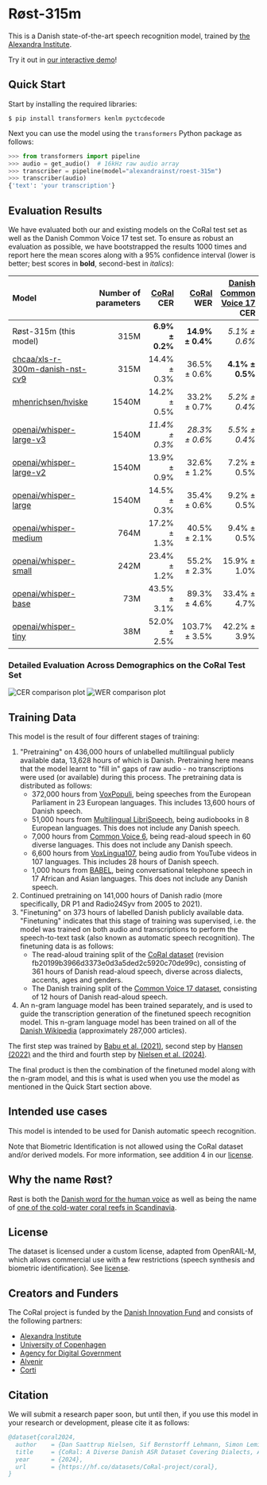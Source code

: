 # Røst-315m

This is a Danish state-of-the-art speech recognition model, trained by [the Alexandra
Institute](https://alexandra.dk/).

Try it out in [our interactive demo](https://huggingface.co/spaces/alexandrainst/roest-demo)!


## Quick Start
Start by installing the required libraries:

```shell
$ pip install transformers kenlm pyctcdecode
```

Next you can use the model using the `transformers` Python package as follows:

```python
>>> from transformers import pipeline
>>> audio = get_audio()  # 16kHz raw audio array
>>> transcriber = pipeline(model="alexandrainst/roest-315m")
>>> transcriber(audio)
{'text': 'your transcription'}
```


## Evaluation Results

We have evaluated both our and existing models on the CoRal test set as well as the
Danish Common Voice 17 test set. To ensure as robust an evaluation as possible, we have
bootstrapped the results 1000 times and report here the mean scores along with a 95%
confidence interval (lower is better; best scores in **bold**, second-best in
*italics*):

| Model | Number of parameters | [CoRal](https://huggingface.co/datasets/CoRal-project/coral/viewer/read_aloud/test) CER | [CoRal](https://huggingface.co/datasets/CoRal-project/coral/viewer/read_aloud/test) WER | [Danish Common Voice 17](https://huggingface.co/datasets/mozilla-foundation/common_voice_17_0/viewer/da/test) CER | [Danish Common Voice 17](https://huggingface.co/datasets/mozilla-foundation/common_voice_17_0/viewer/da/test) WER |
|:---|---:|---:|---:|---:|---:|
| Røst-315m (this model) | 315M | **6.9% ± 0.2%** | **14.9% ± 0.4%** | *5.1% ± 0.6%* | *13.2% ± 0.8%* |
| [chcaa/xls-r-300m-danish-nst-cv9](https://hf.co/chcaa/xls-r-300m-danish-nst-cv9) | 315M | 14.4% ± 0.3% | 36.5% ± 0.6% | **4.1% ± 0.5%** | **12.0% ± 0.8%** |
| [mhenrichsen/hviske](https://hf.co/mhenrichsen/hviske) | 1540M | 14.2% ± 0.5% | 33.2% ± 0.7% | *5.2% ± 0.4%* | 14.2% ± 0.8% |
| [openai/whisper-large-v3](https://hf.co/openai/whisper-large-v3) | 1540M | *11.4% ± 0.3%* | *28.3% ± 0.6%* | *5.5% ± 0.4%* | 14.8% ± 0.8% |
| [openai/whisper-large-v2](https://hf.co/openai/whisper-large-v2) | 1540M | 13.9% ± 0.9% | 32.6% ± 1.2% | 7.2% ± 0.5% | 18.5% ± 0.9% |
| [openai/whisper-large](https://hf.co/openai/whisper-large) | 1540M | 14.5% ± 0.3% | 35.4% ± 0.6% | 9.2% ± 0.5% | 22.9% ± 1.0% |
| [openai/whisper-medium](https://hf.co/openai/whisper-medium) | 764M | 17.2% ± 1.3% | 40.5% ± 2.1% | 9.4% ± 0.5% | 24.0% ± 1.0% |
| [openai/whisper-small](https://hf.co/openai/whisper-small) | 242M | 23.4% ± 1.2% | 55.2% ± 2.3% | 15.9% ± 1.0% | 38.9% ± 1.2% |
| [openai/whisper-base](https://hf.co/openai/whisper-base) | 73M | 43.5% ± 3.1% | 89.3% ± 4.6% | 33.4% ± 4.7% | 71.4% ± 7.0% |
| [openai/whisper-tiny](https://hf.co/openai/whisper-tiny) | 38M | 52.0% ± 2.5% | 103.7% ± 3.5% | 42.2% ± 3.9% | 83.6% ± 2.7% |


### Detailed Evaluation Across Demographics on the CoRal Test Set

![CER comparison plot](https://filedn.com/lRBwPhPxgV74tO0rDoe8SpH/coral/roest-comparison-cer-plot.png)
![WER comparison plot](https://filedn.com/lRBwPhPxgV74tO0rDoe8SpH/coral/roest-comparison-wer-plot.png)


## Training Data

This model is the result of four different stages of training:

  1. "Pretraining" on 436,000 hours of unlabelled multilingual publicly available data,
     13,628 hours of which is Danish. Pretraining here means that the model learnt to
     "fill in" gaps of raw audio - no transcriptions were used (or available) during
     this process. The pretraining data is distributed as follows:
     - 372,000 hours from [VoxPopuli](https://aclanthology.org/2021.acl-long.80/), being
       speeches from the European Parliament in 23 European languages.
       This includes 13,600 hours of Danish speech.
     - 51,000 hours from [Multilingual
       LibriSpeech](https://doi.org/10.21437/Interspeech.2020-2826), being audiobooks in
       8 European languages. This does not include any Danish speech.
     - 7,000 hours from [Common Voice 6](https://doi.org/10.48550/arXiv.1912.06670),
       being read-aloud speech in 60 diverse languages. This does not include any Danish
       speech.
     - 6,600 hours from [VoxLingua107](https://doi.org/10.1109/SLT48900.2021.9383459),
       being audio from YouTube videos in 107 languages. This includes 28 hours of
       Danish speech.
     - 1,000 hours from [BABEL](https://eprints.whiterose.ac.uk/152840/), being
       conversational telephone speech in 17 African and Asian languages. This does not
       include any Danish speech.
  2. Continued pretraining on 141,000 hours of Danish radio (more specifically, DR P1
     and Radio24Syv from 2005 to 2021).
  3. "Finetuning" on 373 hours of labelled Danish publicly available data. "Finetuning"
     indicates that this stage of training was supervised, i.e. the model was trained on
     both audio and transcriptions to perform the speech-to-text task (also known as
     automatic speech recognition). The finetuning data is as follows:
     - The read-aloud training split of the [CoRal
       dataset](https://huggingface.co/datasets/CoRal-project/coral) (revision
       fb20199b3966d3373e0d3a5ded2c5920c70de99c), consisting of 361 hours of Danish
       read-aloud speech, diverse across dialects, accents, ages and genders.
     - The Danish training split of the [Common Voice 17
       dataset](https://huggingface.co/datasets/mozilla-foundation/common_voice_17_0),
       consisting of 12 hours of Danish read-aloud speech.
  4. An n-gram language model has been trained separately, and is used to guide the
     transcription generation of the finetuned speech recognition model. This n-gram
     language model has been trained on all of the [Danish
     Wikipedia](https://huggingface.co/datasets/alexandrainst/scandi-wiki/viewer/da)
     (approximately 287,000 articles).

The first step was trained by [Babu et al.
(2021)](https://doi.org/10.48550/arXiv.2111.09296), second step by [Hansen
(2022)](https://huggingface.co/chcaa/xls-r-300m-danish) and the third and fourth step by
[Nielsen et al. (2024)](https://huggingface.co/alexandrainst/roest-315m).

The final product is then the combination of the finetuned model along with the n-gram
model, and this is what is used when you use the model as mentioned in the Quick Start
section above.


## Intended use cases

This model is intended to be used for Danish automatic speech recognition.

Note that Biometric Identification is not allowed using the CoRal dataset and/or derived
models. For more information, see addition 4 in our
[license](https://huggingface.co/datasets/alexandrainst/roest-315m/blob/main/LICENSE).


## Why the name Røst?

Røst is both the [Danish word for the human
voice](https://ordnet.dk/ddo/ordbog?query=r%C3%B8st) as well as being the name of [one
of the cold-water coral reefs in
Scandinavia](https://da.wikipedia.org/wiki/Koralrev#Koldtvandskoralrev).


## License
The dataset is licensed under a custom license, adapted from OpenRAIL-M, which allows
commercial use with a few restrictions (speech synthesis and biometric identification).
See
[license](https://huggingface.co/datasets/alexandrainst/roest-315m/blob/main/LICENSE).


## Creators and Funders
The CoRal project is funded by the [Danish Innovation
Fund](https://innovationsfonden.dk/) and consists of the following partners:

- [Alexandra Institute](https://alexandra.dk/)
- [University of Copenhagen](https://www.ku.dk/)
- [Agency for Digital Government](https://digst.dk/)
- [Alvenir](https://www.alvenir.ai/)
- [Corti](https://www.corti.ai/)


## Citation

We will submit a research paper soon, but until then, if you use this model in your
research or development, please cite it as follows:

```bibtex
@dataset{coral2024,
  author    = {Dan Saattrup Nielsen, Sif Bernstorff Lehmann, Simon Leminen Madsen, Anders Jess Pedersen, Anna Katrine van Zee, Anders Søgaard and Torben Blach},
  title     = {CoRal: A Diverse Danish ASR Dataset Covering Dialects, Accents, Genders, and Age Groups},
  year      = {2024},
  url       = {https://hf.co/datasets/CoRal-project/coral},
}
```
